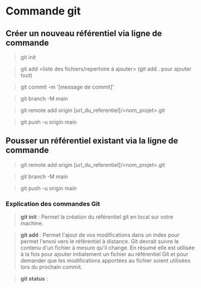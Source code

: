 # Commande git

## Créer un nouveau référentiel via ligne de commande
> git init


> git add <liste des fichiers/repertoire à ajouter> (git add . pour ajouter tout)


> git commit -m '[message de commit]'


> git branch -M main


> git remote add origin [url_du_referentiel]/<nom_projet>.git


> git push -u origin main

## Pousser un référentiel existant via la ligne de commande

> git remote add origin [url_du_referentiel]/<nom_projet>.git


> git branch -M main


> git push -u origin main

### Explication des commandes Git
>**git init** : Permet la création du référentiel git en local sur votre machine.


>**git add** :  Permet l'ajout de vos modifications dans un index pour permet l'envoi vers le référentiel à distance. Git devrait suivre le contenu d'un fichier à mesure qu'il change. En résumé elle est utilisée à la fois  pour ajouter initialement un fichier au référentiel Git et pour demander que les modifications apportées au fichier soient utilisées lors du prochain commit.


>**git status** : 